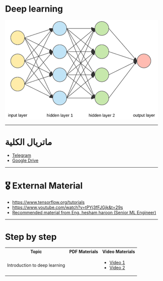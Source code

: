 # Deep learning
![NN](../img/NN1.png)

---

# ماتريال الكلية

- [Telegram](https://t.me/+UHSPQtEl5d8yMWFk)
- [Google Drive](https://drive.google.com/drive/folders/1Utco7KsOy3Wi-nYlBCSvfOxbZbKWHtZx)

---

# 🎖 External Material

- https://www.tensorflow.org/tutorials
- https://www.youtube.com/watch?v=tPYj3fFJGjk&t=29s
- [Recommended material from Eng. hesham haroon (Senior ML Engineer)](https://github.com/h9-tect/Arabic_NLP_resources?tab=readme-ov-file)

---

# Step by step
<table>
  <tr>
    <th>Topic</th>
    <th>PDF Materials</th>
    <th>Video Materials</th>
  </tr>
  <tr>
    <td>Introduction to deep learning</td>
    <td></td>
    <td>
        <ul>
            <li><a href="https://www.youtube.com/watch?v=Jv2d9f6QpJ0&list=PLcAf0BNJq_vdJM4MJMJQy4F2jc_-GKUdi">Video 1</a></li>
            <li><a href="https://www.youtube.com/watch?v=kheimHy1AxQ&list=PLcAf0BNJq_vdJM4MJMJQy4F2jc_-GKUdi&index=2">Video 2</a></li>
        </ul>
    </td>
  </tr>
</table>